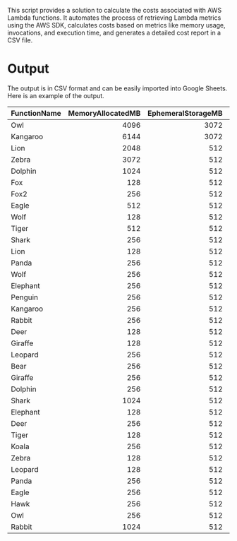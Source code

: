 This script provides a solution to calculate the costs associated with AWS Lambda functions. It automates the process of retrieving Lambda metrics using the AWS SDK, calculates costs based on metrics like memory usage, invocations, and execution time, and generates a detailed cost report in a CSV file.

# Output

The output is in CSV format and can be easily imported into Google Sheets. Here is an example of the output. 

| FunctionName   |   MemoryAllocatedMB |   EphemeralStorageMB |   Invocations |   DurationMilliseconds |   InvocationCostUSD |   DurationCostUSD |   StorageCostUSD |   TotalCostUSD |
|:---------------|--------------------:|---------------------:|--------------:|-----------------------:|--------------------:|------------------:|-----------------:|---------------:|
| Owl            |                4096 |                 3072 |       2863583 |            24020100000 |            0.572717 |          1601.34  |          540.451 |         2142.37|
| Kangaroo       |                6144 |                 3072 |         45838 |              468853000 |            0.009168 |            46.8854|           10.5492|           57.44|
| Lion           |                2048 |                  512 |        909772 |              222943000 |            0.181954 |             7.4314|            0     |            7.61|
| Zebra          |                3072 |                  512 |        343025 |               99898100 |            0.068605 |             4.9949|            0     |            5.06|
| Dolphin        |                1024 |                  512 |        286866 |              221931000 |            0.057373 |             3.6988|            0     |            3.76|
| Fox            |                 128 |                  512 |       2910858 |              396841000 |            0.582172 |             0.8268|            0     |            1.41|
| Fox2           |                 256 |                  512 |        439937 |               89945100 |            0.087987 |             0.3748|            0     |            0.46|
| Eagle          |                 512 |                  512 |        308730 |               38817400 |            0.061746 |             0.3235|            0     |            0.39|
| Wolf           |                 128 |                  512 |       1033464 |               75264300 |            0.206693 |             0.1568|            0     |            0.36|
| Tiger          |                 512 |                  512 |          7916 |               35873400 |            0.001583 |             0.2989|            0     |            0.30|
| Shark          |                 256 |                  512 |         36314 |               14437600 |            0.007263 |             0.0602|            0     |            0.07|
| Lion           |                 128 |                  512 |        239206 |                4662100 |            0.047841 |             0.0097|            0     |            0.06|
| Panda          |                 256 |                  512 |          9243 |               11347500 |            0.001849 |             0.0473|            0     |            0.05|
| Wolf           |                 256 |                  512 |         17194 |                9805070 |            0.003439 |             0.0409|            0     |            0.04|
| Elephant       |                 256 |                  512 |         13223 |                6913890 |            0.002645 |             0.0288|            0     |            0.03|
| Penguin        |                 256 |                  512 |          3534 |                7307320 |            0.000707 |             0.0304|            0     |            0.03|
| Kangaroo       |                 256 |                  512 |         20642 |                2920700 |            0.004128 |             0.0122|            0     |            0.02|
| Rabbit         |                 256 |                  512 |          8515 |                2815730 |            0.001703 |             0.0117|            0     |            0.01|
| Deer           |                 128 |                  512 |          8526 |                4349520 |            0.001705 |             0.0091|            0     |            0.01|
| Giraffe        |                 128 |                  512 |          8525 |                4252260 |            0.001705 |             0.0089|            0     |            0.01|
| Leopard        |                 256 |                  512 |          6485 |                1627210 |            0.001297 |             0.0068|            0     |            0.01|
| Bear           |                 256 |                  512 |           802 |                 751782 |            0.00016  |             0.0031|            0     |            0.00|
| Giraffe        |                 256 |                  512 |           193 |                 760083 |            0.000039 |             0.0032|            0     |            0.00|
| Dolphin        |                 256 |                  512 |           194 |                 345630 |            0.000039 |             0.0014|            0     |            0.00|
| Shark          |                1024 |                  512 |            92 |                  56241 |            0.000018 |             0.0009|            0     |            0.00|
| Elephant       |                 128 |                  512 |           197 |                 236965 |            0.000039 |             0.0005|            0     |            0.00|
| Deer           |                 256 |                  512 |            53 |                 108903 |            0.000011 |             0.0005|            0     |            0.00|
| Tiger          |                 128 |                  512 |           821 |                 142713 |            0.000164 |             0.0003|            0     |            0.00|
| Koala          |                 256 |                  512 |            48 |                  56567 |            0.00001  |             0.0002|            0     |            0.00|
| Zebra          |                 128 |                  512 |             6 |                  15816 |            0.000001 |             0.0000|            0     |            0.00|
| Leopard        |                 128 |                  512 |             2 |                   3872 |            0        |             0.0000|            0     |            0.00|
| Panda          |                 256 |                  512 |             0 |                      0 |            0        |             0     |            0     |            0.00|
| Eagle          |                 256 |                  512 |             0 |                      0 |            0        |             0     |            0     |            0.00|
| Hawk           |                 256 |                  512 |             0 |                      0 |            0        |             0     |            0     |            0.00|
| Owl            |                 256 |                  512 |             0 |                      0 |            0        |             0     |            0     |            0.00|
| Rabbit         |                1024 |                  512 |             0 |                      0 |            0        |             0     |            0     |            0.00|
